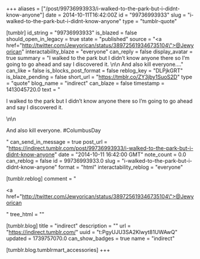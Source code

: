 +++
aliases = ["/post/99736993933/i-walked-to-the-park-but-i-didnt-know-anyone"]
date = 2014-10-11T16:42:00Z
id = "99736993933"
slug = "i-walked-to-the-park-but-i-didnt-know-anyone"
type = "tumblr-quote"

[tumblr]
id_string = "99736993933"
is_blazed = false
should_open_in_legacy = true
state = "published"
source = "<a href=\"http://twitter.com/Jewyorican/status/389725619346735104\">@Jewyorican</a>"
interactability_blaze = "everyone"
can_reply = false
display_avatar = true
summary = "I walked to the park but I didn’t know anyone there so I’m going to go ahead and say I discovered it. \n\n And also kill everyone...."
can_like = false
is_blocks_post_format = false
reblog_key = "DLPjkGRT"
is_blaze_pending = false
short_url = "https://tmblr.co/ZY3jby1SuoS2D"
type = "quote"
blog_name = "indirect"
can_blaze = false
timestamp = 1413045720.0
text = "<p>I walked to the park but I didn&rsquo;t know anyone there so I&rsquo;m going to go ahead and say I discovered it. </p>\n\n<p>And also kill everyone. #ColumbusDay</p>"
can_send_in_message = true
post_url = "https://indirect.tumblr.com/post/99736993933/i-walked-to-the-park-but-i-didnt-know-anyone"
date = "2014-10-11 16:42:00 GMT"
note_count = 0.0
can_reblog = false
id = 99736993933.0
slug = "i-walked-to-the-park-but-i-didnt-know-anyone"
format = "html"
interactability_reblog = "everyone"

[tumblr.reblog]
comment = "<p><a href=\"http://twitter.com/Jewyorican/status/389725619346735104\">@Jewyorican</a></p>"
tree_html = ""

[tumblr.blog]
title = "indirect"
description = ""
url = "https://indirect.tumblr.com/"
uuid = "t:PgyUJU3SA2Klwyt81UWAwQ"
updated = 1739757070.0
can_show_badges = true
name = "indirect"

[tumblr.blog.tumblrmart_accessories]
+++
